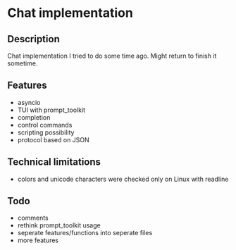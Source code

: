 # Chat implementation

## Description

Chat implementation I tried to do some time ago. Might return to finish it sometime.

## Features

- asyncio
- TUI with prompt_toolkit
- completion
- control commands
- scripting possibility
- protocol based on JSON

## Technical limitations

- colors and unicode characters were checked only on Linux with readline

## Todo

- comments
- rethink prompt_toolkit usage
- seperate features/functions into seperate files
- more features

